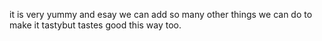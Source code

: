 it is  very   yummy and
esay we can add so many  other things we can do to make it tastybut tastes good this way too.
